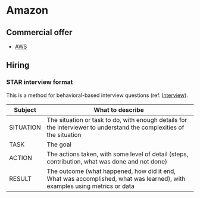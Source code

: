 # Amazon

## Commercial offer

* [AWS](aws.md)

## Hiring

### STAR interview format

This is a method for behavioral-based interview questions (ref. [Interview](https://www.amazon.jobs/en/landing_pages/in-person-interview)).
 
Subject   | What to describe
----------|-----------------
SITUATION | The situation or task to do, with enough details for the interviewer to understand the complexities of the situation
TASK      | The goal
ACTION    | The actions taken, with some level of detail (steps, contribution, what was done and not done)
RESULT    | The outcome (what happened, how did it end, What was accomplished, what was learned), with examples using metrics or data
